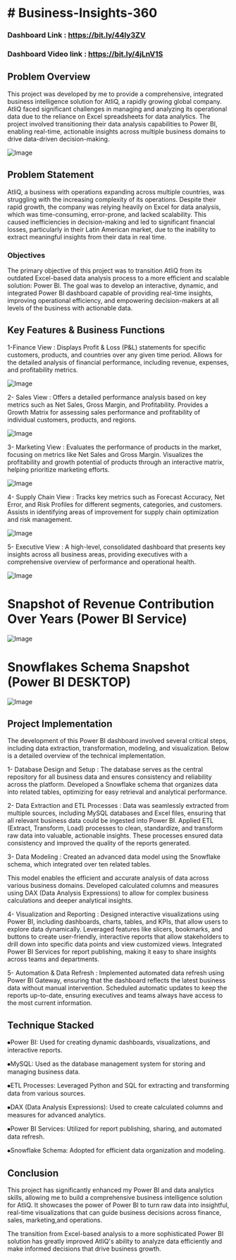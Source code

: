 
# #  Business-Insights-360


### Dashboard Link : https://bit.ly/44ly3ZV
### Dashboard Video link : https://bit.ly/4jLnV1S

## Problem Overview

This project was developed by me to provide a comprehensive, integrated business intelligence solution for AtliQ, a rapidly growing global company. AtliQ faced significant challenges in managing and analyzing its operational data due to the reliance on Excel spreadsheets for data analytics. The project involved transitioning their data analysis capabilities to Power BI, enabling real-time, actionable insights across multiple business domains to drive data-driven decision-making.

![Image](https://github.com/dharmasatyatejakolla/Business-Insights-360/blob/c62c42aa0e4bafc948679231c480f22cc94c70f1/Home%20Page.png)

## Problem Statement

AtliQ, a business with operations expanding across multiple countries, was struggling with the increasing complexity of its operations. Despite their rapid growth, the company was relying heavily on Excel for data analysis, which was time-consuming, error-prone, and lacked scalability. This caused inefficiencies in decision-making and led to significant financial losses, particularly in their Latin American market, due to the inability to extract meaningful insights from their data in real time.


### Objectives

The primary objective of this project was to transition AtliQ from its outdated Excel-based data analysis process to a more efficient and scalable solution: Power BI. The goal was to develop an interactive, dynamic, and integrated Power BI dashboard capable of providing real-time insights, improving operational efficiency, and empowering decision-makers at all levels of the business with actionable data.

## Key Features & Business Functions

1-Finance View : Displays Profit & Loss (P&L) statements for specific customers, products, and countries over any given time period. Allows for the detailed analysis of financial performance, including revenue, expenses, and profitability metrics.


![Image](https://github.com/dharmasatyatejakolla/Business-Insights-360/blob/8f821f5a211b131aad41a7bae5d643817dc81932/Finance%20View.png)


2- Sales View : Offers a detailed performance analysis based on key metrics such as Net Sales, Gross Margin, and Profitability. Provides a Growth Matrix for assessing sales performance and profitability of individual customers, products, and regions.


![Image](https://github.com/dharmasatyatejakolla/Business-Insights-360/blob/8f821f5a211b131aad41a7bae5d643817dc81932/Sales%20View.png)

        
3- Marketing View : Evaluates the performance of products in the market, focusing on metrics like Net Sales and Gross Margin. Visualizes the profitability and growth potential of products through an interactive matrix, helping prioritize marketing efforts.

 
![Image](https://github.com/dharmasatyatejakolla/Business-Insights-360/blob/8f821f5a211b131aad41a7bae5d643817dc81932/Marketing%20View.png)


4- Supply Chain View : Tracks key metrics such as Forecast Accuracy, Net Error, and Risk Profiles for different segments, categories, and customers. Assists in identifying areas of improvement for supply chain optimization and risk management.

 ![Image](https://github.com/dharmasatyatejakolla/Business-Insights-360/blob/8f821f5a211b131aad41a7bae5d643817dc81932/Supply%20Chain%20View.png)
 

5- Executive View : A high-level, consolidated dashboard that presents key insights across all business areas, providing executives with a comprehensive overview of performance and operational health.

 ![Image](https://github.com/dharmasatyatejakolla/Business-Insights-360/blob/8f821f5a211b131aad41a7bae5d643817dc81932/Executive%20View.png)
 


# Snapshot of Revenue Contribution Over Years (Power BI Service)

![Image](https://github.com/dharmasatyatejakolla/Business-Insights-360/blob/5af0775487b7aa23f41b91c0f58b1a79fd885132/Marketshare.png)

 
 # Snowflakes Schema  Snapshot (Power BI DESKTOP)

![Image](https://github.com/dharmasatyatejakolla/Business-Insights-360/blob/5af0775487b7aa23f41b91c0f58b1a79fd885132/Model%20View%20(Snow%20Flake%20Schema).png)


## Project Implementation

The development of this Power BI dashboard involved several critical steps, including data extraction, transformation, modeling, and visualization. Below is a detailed overview of the technical implementation.

1- Database Design and Setup : The database serves as the central repository for all business data and ensures consistency and reliability across the platform. Developed a Snowflake schema that organizes data into related tables, optimizing for easy retrieval and analytical performance.

2- Data Extraction and ETL Processes : Data was seamlessly extracted from multiple sources, including MySQL databases and Excel files, ensuring that all relevant business data could be ingested into Power BI. Applied ETL (Extract, Transform, Load) processes to clean, standardize, and transform raw data into valuable, actionable insights. These processes ensured data consistency and improved the quality of the reports generated.

3- Data Modeling : Created an advanced data model using the Snowflake schema, which integrated over ten related tables. 

This model enables the efficient and accurate analysis of data across various business domains. Developed calculated columns and measures using DAX (Data Analysis Expressions) to allow for complex business calculations and deeper analytical insights.

4- Visualization and Reporting : Designed interactive visualizations using Power BI, including dashboards, charts, tables, and KPIs, that allow users to explore data dynamically. Leveraged features like slicers, bookmarks, and buttons to create user-friendly, interactive reports that allow stakeholders to drill down into specific data points and view customized views. Integrated Power BI Services for report publishing, making it easy to share insights across teams and departments.

5- Automation & Data Refresh : Implemented automated data refresh using Power BI Gateway, ensuring that the dashboard reflects the latest business data without manual intervention. Scheduled automatic updates to keep the reports up-to-date, ensuring executives and teams always have access to the most current information.

## Technique Stacked

⦁Power BI: Used for creating dynamic dashboards, visualizations, and interactive reports.

⦁MySQL: Used as the database management system for storing and managing business data.

⦁ETL Processes: Leveraged Python and SQL for extracting and transforming data from various sources.

⦁DAX (Data Analysis Expressions): Used to create calculated columns and measures for advanced analytics.

⦁Power BI Services: Utilized for report publishing, sharing, and automated data refresh.

⦁Snowflake Schema: Adopted for efficient data organization and modeling.

## Conclusion

This project has significantly enhanced my Power BI and data analytics skills, allowing me to build a comprehensive business intelligence solution for AtliQ. It showcases the power of Power BI to turn raw data into insightful, real-time visualizations that can guide business decisions across finance, sales, marketing,and operations.

The transition from Excel-based analysis to a more sophisticated Power BI solution has greatly improved AtliQ's ability to analyze data efficiently and make informed decisions that drive business growth.


